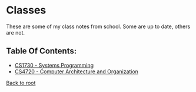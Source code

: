 # Classes
These are some of my class notes from school. Some are up to date, others are not.


## Table Of Contents:
 - [CS1730 - Systems Programming](%WEBPATH%/classes/cs1730/)
 - [CS4720 - Computer Architecture and Organization](%WEBPATH%/classes/cs4720/)

[Back to root](%WEBPATH%/)
